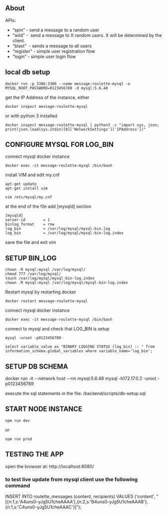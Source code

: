 ## About

APIs:
* “spin” - send a message to a random user
* “wild” -  send a message to X random users. X will be determined by the client.
* “blast”  - sends a message to all users
* “register” - simple user registration flow
* “login” - simple user login flow 

## local db setup
```
docker run -p 3306:3306 --name message-roulette-mysql -e MYSQL_ROOT_PASSWORD=0123456789 -d mysql:5.6.48
```

get the IP Address of the instance, either
```
docker inspect message-roulette-mysql
```
or with python 3 installed
```
docker inspect message-roulette-mysql | python3 -c "import sys, json; print(json.load(sys.stdin)[0]['NetworkSettings']['IPAddress'])"
```

## CONFIGURE MYSQL FOR LOG_BIN

connect mysql docker instance 
```
docker exec -it message-roulette-mysql /bin/bash
```

install VIM and edit my.cnf
```
apt-get update
apt-get install vim

vim /etc/mysql/my.cnf
```

at the end of the file add [mysqld] section
```
[mysqld] 
server-id        = 1
binlog_format    = row
log_bin          = /var/log/mysql/mysql-bin.log
log_bin          = /var/log/mysql/mysql-bin-log.index
```

save the file and exit vim

## SETUP BIN_LOG
```
chown -R mysql:mysql /var/log/mysql/
chmod 777 /var/log/mysql/
touch /var/log/mysql/mysql-bin-log.index
chown -R mysql:mysql /var/log/mysql/mysql-bin-log.index
```

Restart mysql by restarting docker 
```
docker restart message-roulette-mysql
```

connect mysql docker instance 
```
docker exec -it message-roulette-mysql /bin/bash
```

connect to mysql and check that LOG_BIN is setup
```
mysql -uroot -p0123456789

select variable_value as "BINARY LOGGING STATUS (log_bin) :: " from information_schema.global_variables where variable_name='log_bin';
```

## SETUP DB SCHEMA
docker run -it --network host --rm mysql:5.6.48 mysql -h172.17.0.2 -uroot -p0123456789

execute the sql statements in the file: 
/backend/scripts/db-setup.sql 

## START NODE INSTANCE
```
npm run dev
```
or
```
npm run prod
```

## TESTING THE APP
open the browser at: http://localhost:8080/


### to test live update from mysql client use the following command
INSERT INTO roulette_messages (content, recipients) VALUES ('content', "[{n:1,s:'A4uns0-yJg5U1cheAAAA'},{n:2,s:'B4uns0-yJg5U1cheAAAB'},{n:1,s:'C4uns0-yJg5U1cheAAAC'}]");

